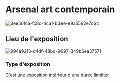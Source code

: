 # Arsenal art contemporain
![3ee50fca-fc8c-4ca1-b3ee-e9a5562e7c64](https://user-images.githubusercontent.com/112189526/219704656-b5d634c1-6caa-4b23-837b-7596777a476b.jpg)



## Lieu de l'exposition
![994a92f3-d4df-48bd-9997-349b6ea37571](https://user-images.githubusercontent.com/112189526/219700579-3bbd26b7-95ae-46a3-b842-4cfc9ccf7dbb.jpg)

### Type d'exposition
C'est une exposition intérieur d'une durée limititer 
